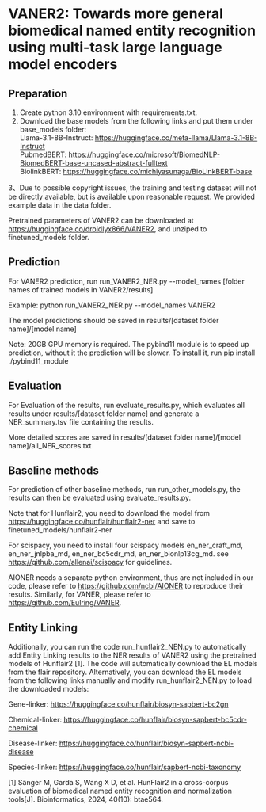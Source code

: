 # VANER2: Towards more general biomedical named entity recognition using multi-task large language model encoders

## Preparation
1. Create python 3.10 environment with requirements.txt.   
2. Download the base models from the following links and put them under base_models folder:  
Llama-3.1-8B-Instruct: https://huggingface.co/meta-llama/Llama-3.1-8B-Instruct  
PubmedBERT: https://huggingface.co/microsoft/BiomedNLP-BiomedBERT-base-uncased-abstract-fulltext  
BiolinkBERT: https://huggingface.co/michiyasunaga/BioLinkBERT-base

3、Due to possible copyright issues, the training and testing dataset will not be directly available, but is available upon reasonable request. We provided example data in the data folder.

Pretrained parameters of VANER2 can be downloaded at https://huggingface.co/droidlyx866/VANER2, and unziped to finetuned_models folder.

## Prediction
For VANER2 prediction, run run_VANER2_NER.py --model_names [folder names of trained models in VANER2/results]

Example: python run_VANER2_NER.py --model_names VANER2

The model predictions should be saved in results/[dataset folder name]/[model name]

Note: 20GB GPU memory is required. The pybind11 module is to speed up prediction, without it the prediction will be slower. To install it, run pip install ./pybind11_module

## Evaluation
For Evaluation of the results, run evaluate_results.py, which evaluates all results under results/[dataset folder name] and generate a NER_summary.tsv file containing the results.

More detailed scores are saved in results/[dataset folder name]/[model name]/all_NER_scores.txt 

## Baseline methods
For prediction of other baseline methods, run run_other_models.py, the results can then be evaluated using evaluate_results.py.

Note that for Hunflair2, you need to download the model from https://huggingface.co/hunflair/hunflair2-ner and save to finetuned_models/hunflair2-ner

For scispacy, you need to install four scispacy models en_ner_craft_md, en_ner_jnlpba_md, en_ner_bc5cdr_md, en_ner_bionlp13cg_md. see https://github.com/allenai/scispacy for guidelines.

AIONER needs a separate python environment, thus are not included in our code, please refer to https://github.com/ncbi/AIONER to reproduce their results.
Similarly, for VANER, please refer to https://github.com/Eulring/VANER.

## Entity Linking

Additionally, you can run the code run_hunflair2_NEN.py to automatically add Entity Linking results to the NER results of VANER2 using the pretrained models of Hunflair2 [1]. The code will automatically download the EL models from the flair repository. Alternatively, you can download the EL models from the following links manually and modify run_hunflair2_NEN.py to load the downloaded models:

Gene-linker: https://huggingface.co/hunflair/biosyn-sapbert-bc2gn

Chemical-linker: https://huggingface.co/hunflair/biosyn-sapbert-bc5cdr-chemical

Disease-linker: https://huggingface.co/hunflair/biosyn-sapbert-ncbi-disease

Species-linker: https://huggingface.co/hunflair/sapbert-ncbi-taxonomy

[1] Sänger M, Garda S, Wang X D, et al. HunFlair2 in a cross-corpus evaluation of biomedical named entity recognition and normalization tools[J]. Bioinformatics, 2024, 40(10): btae564.


